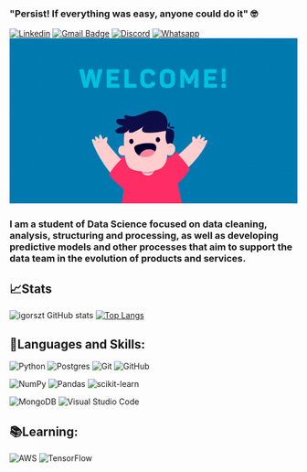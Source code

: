 ### "Persist! If everything was easy, anyone could do it" 🤓
[![Linkedin](https://img.shields.io/badge/LinkedIn-0077B5?style=for-the-badge&logo=linkedin&logoColor=white)](https://www.linkedin.com/in/igorszt)     [![Gmail Badge](https://img.shields.io/badge/Gmail-D14836?style=for-the-badge&logo=gmail&logoColor=white&link=mailto:igordestavares@gmail.com)](mailto:igordestavares@gmail.com) 
[![Discord](https://img.shields.io/badge/Discord-7289DA?style=for-the-badge&logo=discord&logoColor=white)](https://discord.gg/TmsaPpuq)
[![Whatsapp](https://img.shields.io/badge/WhatsApp-25D366?style=for-the-badge&logo=whatsapp&logoColor=white)](https://api.whatsapp.com/send?phone=5532999526887)
![](welcome.gif)

### I am a student of Data Science focused on data cleaning, analysis, structuring and processing, as well as developing predictive models and other processes that aim to support the data team in the evolution of products and services.

## 📈Stats

![igorszt GitHub stats](https://github-readme-stats.vercel.app/api?username=igorszt&show_icons=true&theme=dracula)
[![Top Langs](https://github-readme-stats.vercel.app/api/top-langs/?username=igorszt&layout=default&theme=dracula)](https://github.com/igorszt/github-readme-stats)

## 🚀Languages and Skills:
![Python](https://img.shields.io/badge/python-3670A0?style=for-the-badge&logo=python&logoColor=ffdd54)  ![Postgres](https://img.shields.io/badge/postgres-%23316192.svg?style=for-the-badge&logo=postgresql&logoColor=white) 
![Git](https://img.shields.io/badge/git-%23F05033.svg?style=for-the-badge&logo=git&logoColor=white)
![GitHub](https://img.shields.io/badge/github-%23121011.svg?style=for-the-badge&logo=github&logoColor=white)

![NumPy](https://img.shields.io/badge/numpy-%23013243.svg?style=for-the-badge&logo=numpy&logoColor=white) ![Pandas](https://img.shields.io/badge/pandas-%23150458.svg?style=for-the-badge&logo=pandas&logoColor=white) ![scikit-learn](https://img.shields.io/badge/scikit--learn-%23F7931E.svg?style=for-the-badge&logo=scikit-learn&logoColor=white)

![MongoDB](https://img.shields.io/badge/MongoDB-%234ea94b.svg?style=for-the-badge&logo=mongodb&logoColor=white) ![Visual Studio Code](https://img.shields.io/badge/Visual%20Studio%20Code-0078d7.svg?style=for-the-badge&logo=visual-studio-code&logoColor=white)

## 📚Learning:
![AWS](https://img.shields.io/badge/AWS-%23FF9900.svg?style=for-the-badge&logo=amazon-aws&logoColor=white)
![TensorFlow](https://img.shields.io/badge/TensorFlow-%23FF6F00.svg?style=for-the-badge&logo=TensorFlow&logoColor=white)
